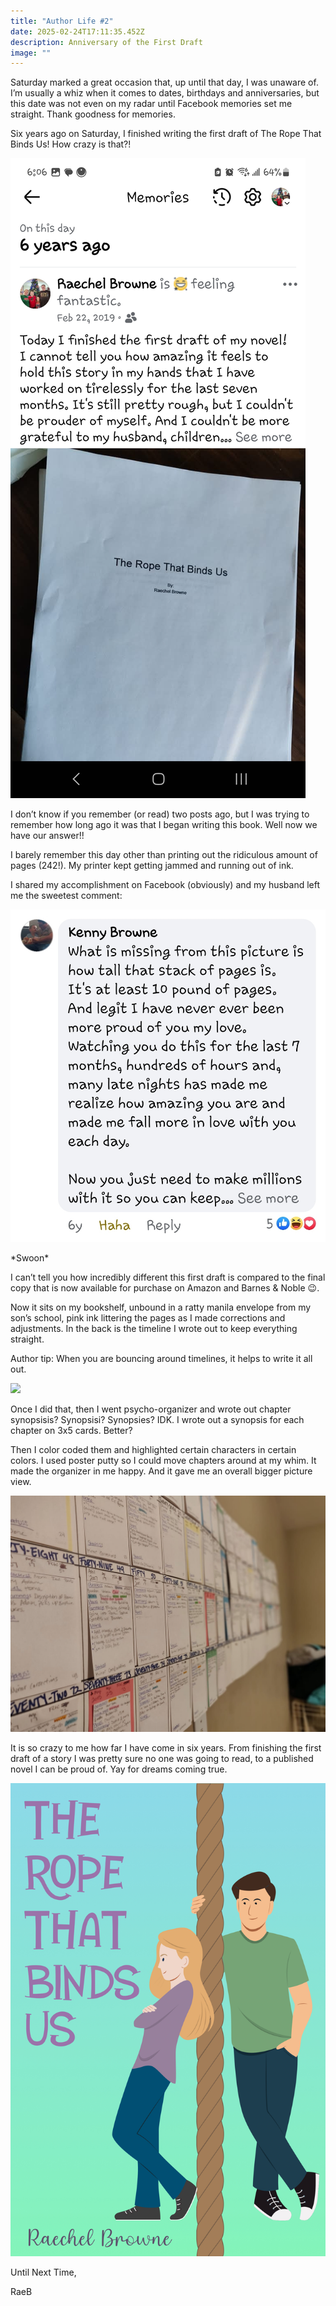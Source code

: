 ```yaml
---
title: "Author Life #2"
date: 2025-02-24T17:11:35.452Z
description: Anniversary of the First Draft
image: ""
---
```

Saturday marked a great occasion that, up until that day, I was unaware of. I’m usually a whiz when it comes to dates, birthdays and anniversaries, but this date was not even on my radar until Facebook memories set me straight. Thank goodness for memories.

Six years ago on Saturday, I finished writing the first draft of The Rope That Binds Us! How crazy is that?!

![](screenshot_20250222_180654_facebook.jpg)

I don’t know if you remember (or read) two posts ago, but I was trying to remember how long ago it was that I began writing this book. Well now we have our answer!!

I barely remember this day other than printing out the ridiculous amount of pages (242!). My printer kept getting jammed and running out of ink.

I shared my accomplishment on Facebook (obviously) and my husband left me the sweetest comment:

![](screenshot_20250222_180717_facebook.jpg)

\*Swoon\*

I can’t tell you how incredibly different this first draft is compared to the final copy that is now available for purchase on Amazon and Barnes & Noble 😉. 

Now it sits on my bookshelf, unbound in a ratty manila envelope from my son’s school, pink ink littering the pages as I made corrections and adjustments. In the back is the timeline I wrote out to keep everything straight. 

Author tip: When you are bouncing around timelines, it helps to write it all out.

![](20250224_114243.jpg)

Once I did that, then I went psycho-organizer and wrote out chapter synopsisis? Synopsisi? Synopsies? IDK. I wrote out a synopsis for each chapter on 3x5 cards. Better?

Then I color coded them and highlighted certain characters in certain colors. I used poster putty so I could move chapters around at my whim. It made the organizer in me happy. And it gave me an overall bigger picture view.

![](timeline.jpg)

It is so crazy to me how far I have come in six years. From finishing the first draft of a story I was pretty sure no one was going to read, to a published novel I can be proud of. Yay for dreams coming true.

![](cover.jpg)



Until Next Time,



RaeB